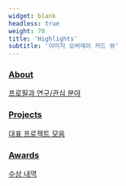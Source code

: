 ```yaml
---
widget: blank
headless: true
weight: 70
title: 'Highlights'
subtitle: '이미지 오버레이 카드 뷰'
---
```


<div class="overlay-cards">
  <a class="overlay-card" href="about/" style="--bg:url('/uploads/slider/slider1.jpg')">
    <div class="overlay"></div>
    <div class="overlay-text">
      <h3>About</h3>
      <p>프로필과 연구/관심 분야</p>
    </div>
  </a>
  <a class="overlay-card" href="#portfolio" style="--bg:url('/uploads/slider/slider2.jpg')">
    <div class="overlay"></div>
    <div class="overlay-text">
      <h3>Projects</h3>
      <p>대표 프로젝트 모음</p>
    </div>
  </a>
  <a class="overlay-card" href="award/" style="--bg:url('/uploads/slider/slider3.jpeg')">
    <div class="overlay"></div>
    <div class="overlay-text">
      <h3>Awards</h3>
      <p>수상 내역</p>
    </div>
  </a>
</div>
